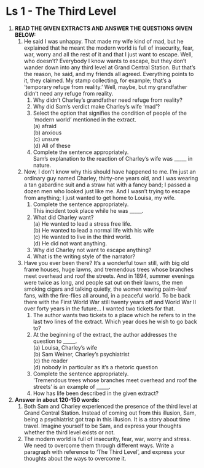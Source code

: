 # Ls 1 - The Third Level

1. **READ THE GIVEN EXTRACTS AND ANSWER THE QUESTIONS GIVEN BELOW:**
   1. He said I was unhappy. That made my wife kind of mad, but he explained that he meant the modern world is full of insecurity, fear, war, worry and all the rest of it and that I just want to escape. Well, who doesn’t? Everybody I know wants to escape, but they don’t wander down into any third level at Grand Central Station. But that’s the reason, he said, and my friends all agreed. Everything points to it, they claimed. My stamp collecting, for example; that’s a ‘temporary refuge from reality.’ Well, maybe, but my grandfather didn’t need any refuge from reality.
      1. Why didn’t Charley’s grandfather need refuge from reality?
      2. Why did Sam’s verdict make Charley’s wife ‘mad’?
      3. Select the option that signifies the condition of people of the ‘modern world’ mentioned in the extract.\
         (a) afraid\
         (b) anxious\
         (c) unsure\
         (d) All of these
      4. Complete the sentence appropriately.\
         Sam’s explanation to the reaction of Charley’s wife was \_\_\_\_\_ in nature.
   2. Now, I don’t know why this should have happened to me. I’m just an ordinary guy named Charley, thirty-one years old, and I was wearing a tan gabardine suit and a straw hat with a fancy band; I passed a dozen men who looked just like me. And I wasn’t trying to escape from anything; I just wanted to get home to Louisa, my wife.
      1. Complete the sentence appropriately.\
         This incident took place while he was \_\_\_\_\_.
      2. What did Charley want?\
         (a) He wanted to lead a stress free life.\
         (b) He wanted to lead a normal life with his wife\
         (c) He wanted to live in the third world.\
         (d) He did not want anything.
      3. Why did Charley not want to escape anything?
      4. What is the writing style of the narrator?
   3. Have you ever been there? It’s a wonderful town still, with big old frame houses, huge lawns, and tremendous trees whose branches meet overhead and roof the streets. And in 1894, summer evenings were twice as long, and people sat out on their lawns, the men smoking cigars and talking quietly, the women waving palm-leaf fans, with the fire-flies all around, in a peaceful world. To be back there with the First World War still twenty years off and World War II over forty years in the future... I wanted two tickets for that.
      1. The author wants two tickets to a place which he refers to in the last two lines of the extract. Which year does he wish to go back to?
      2. At the beginning of the extract, the author addresses the question to \_\_\_\_\_.\
         (a) Louisa, Charley’s wife\
         (b) Sam Weiner, Charley’s psychiatrist\
         (c) the reader\
         (d) nobody in particular as it’s a rhetoric question
      3. Complete the sentence appropriately.\
         'Tremendous trees whose branches meet overhead and roof the streets’ is an example of \_\_\_\_\_.
      4. How has life been described in the given extract?
2. **Answer in about 120-150 words:**
   1. Both Sam and Charley experienced the presence of the third level at Grand Central Station. Instead of coming out from this illusion, Sam, being a psychiatrist got trap in this illusion. It is a story about time travel. Imagine yourself to be Sam, and express your thoughts whether the third level exists or not.
   2. The modern world is full of insecurity, fear, war, worry and stress. We need to overcome them through different ways. Write a paragraph with reference to ‘The Third Level’, and express your thoughts about the ways to overcome it.
